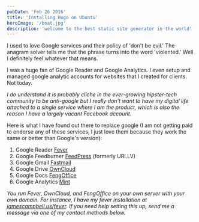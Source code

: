 ```yaml
---
pubDate: 'Feb 26 2016'
title: 'Installing Hugo on Ubuntu'
heroImage: '/boat.jpg'
description: 'welcome to the best static site generator in the world'
---
```

I used to love Google services and their policy of 'don't be evil.' The anagram solver tells me that the phrase turns into the word 'violented.' Well I definitely feel whatever that means. 

I was a huge fan of Google Reader and Google Analytics. I even setup and managed google analytic accounts for websites that I created for clients. Not today. 

_I do understand it is probably cliche in the ever-growing hipster-tech community to be anti-google but I really don't want to have my digital life attached to a single service where I am the product, which is also the reason I have a largely vacant Facebook account._

Here is what I have found out there to replace google (I am not getting paid to endorse any of these services, I just love them because they work the same or better than Google's version):

1. Google Reader <i class='fa fa-hand-o-right'></i> [Fever][1]
2. Google Feedburner <i class='fa fa-hand-o-right'></i> [FeedPress][2] (formerly URI.LV)
3. Google Gmail <i class='fa fa-hand-o-right'></i> [Fastmail][3]
4. Google Drive <i class='fa fa-hand-o-right'></i> [OwnCloud][4]
5. Google Docs <i class='fa fa-hand-o-right'></i> [FengOffice][5]
6. Google Analytics <i class='fa fa-hand-o-right'></i> [Mint][6]

*You run Fever, OwnCloud, and FengOffice on your own server with your own domain. For instance, I have my fever installation at [jamescampbell.us/fever](http://www.jamescampbell.us/fever). If you need help setting this up, send me a message via one of my contact methods below.*

[1]: http://www.feedafever.com "Shaun Inman is the man."
[2]: http://feedpress.it "Highly customizable, mine is running at feed.jamescampbell.us/jamescampbell"
[3]: http://fastmail.fm "This is seriously faster than Gmail & more features."
[4]: http://www.owncloud.org "your data your way"
[5]: http://www.fengoffice.com/web/professional_vs_community.php "google docs and calendar and notes"
[6]: http://www.haveamint.com "mint by Shaun Inman"